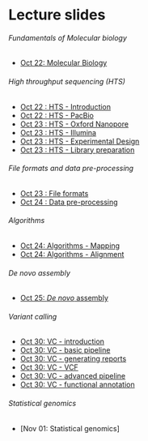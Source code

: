 # Lecture slides

<!--- Use https://github.com/arvindsundaram/IN-BIOSx000/raw/2018/Lectures/ --> 

###### Fundamentals of Molecular biology

* [Oct 22: Molecular Biology](https://github.com/arvindsundaram/IN-BIOSx000/raw/2018/Lectures/Day1_MolBio.pdf)

###### High throughput sequencing (HTS)
* [Oct 22 : HTS - Introduction](https://github.com/arvindsundaram/IN-BIOSx000/raw/2018/Lectures/Day1_HTS-intro.pdf)
* [Oct 22 : HTS - PacBio](https://github.com/arvindsundaram/IN-BIOSx000/raw/2018/Lectures/Day1_PacBio.pdf)
* [Oct 23 : HTS - Oxford Nanopore](https://github.com/arvindsundaram/IN-BIOSx000/raw/2018/Lectures/Day2_OxfordNanopore.pdf)
* [Oct 23 : HTS - Illumina](https://github.com/arvindsundaram/IN-BIOSx000/raw/2018/Lectures/Day2_Illumina.pdf)
* [Oct 23 : HTS - Experimental Design](https://github.com/arvindsundaram/IN-BIOSx000/raw/2018/Lectures/Day2_ExpDesign.pdf)
* [Oct 23 : HTS - Library preparation](https://github.com/arvindsundaram/IN-BIOSx000/raw/2018/Lectures/Day2_LibPrep.pdf)

###### File formats and data pre-processing
* [Oct 23 : File formats](https://github.com/arvindsundaram/IN-BIOSx000/raw/2018/Lectures/Day2_FileFormats.pdf)
* [Oct 24 : Data pre-processing](https://github.com/arvindsundaram/IN-BIOSx000/raw/2018/Lectures/Day3_PreProcessing.pdf)

###### Algorithms
* [Oct 24: Algorithms - Mapping](https://github.com/arvindsundaram/IN-BIOSx000/raw/2018/Lectures/Day3_AlgorithmsMapping.pdf)
* [Oct 24: Algorithms - Alignment](https://github.com/arvindsundaram/IN-BIOSx000/raw/2018/Lectures/Day3_AlgorithmsAlignment.pdf)

###### *De novo* assembly
* [Oct 25: *De novo* assembly](https://in-biosx000.readthedocs.io/en/2018/Assembly/)

###### Variant calling
* [Oct 30: VC - introduction](https://github.com/arvindsundaram/IN-BIOSx000/raw/2018/Lectures/vc_autumn2018_mod1_intro.pdf)
* [Oct 30: VC - basic pipeline](https://github.com/arvindsundaram/IN-BIOSx000/raw/2018/Lectures/vc_autumn2018_mod2_toBasicPipeline.pdf)
* [Oct 30: VC - generating reports](https://github.com/arvindsundaram/IN-BIOSx000/raw/2018/Lectures/vc_autumn2018_mod3_toGeneratingReports.pdf)	
* [Oct 30: VC - VCF](https://github.com/arvindsundaram/IN-BIOSx000/raw/2018/Lectures/vc_autumn2018_mod4_variantCallingAndVCF.pdf) 	
* [Oct 30: VC - advanced pipeline](https://github.com/arvindsundaram/IN-BIOSx000/raw/2018/Lectures/vc_autumn2018_mod5_toAdvancedPipeline.pdf)
* [Oct 30: VC - functional annotation](https://github.com/arvindsundaram/IN-BIOSx000/raw/2018/Lectures/vc_autumn2018_mod6_toFunctionalAnnotation.pdf)

###### Statistical genomics
* [Nov 01: Statistical genomics]
